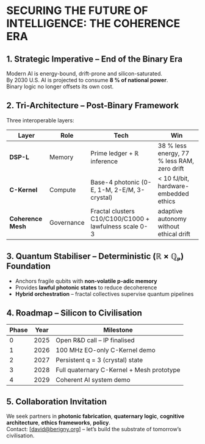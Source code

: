 # SECURING THE FUTURE OF INTELLIGENCE: THE COHERENCE ERA

## 1. Strategic Imperative – End of the Binary Era
Modern AI is energy-bound, drift-prone and silicon-saturated.  
By 2030 U.S. AI is projected to consume **8 % of national power**.  
Binary logic no longer offsets its own cost.

## 2. Tri-Architecture – Post-Binary Framework
Three interoperable layers:

| Layer | Role | Tech | Win |
|---|---|---|---|
| **DSP-L** | Memory | Prime ledger + ℝ inference | 38 % less energy, 77 % less RAM, zero drift |
| **C-Kernel** | Compute | Base-4 photonic (0-E, 1-M, 2-E/M, 3-crystal) | &lt; 10 fJ/bit, hardware-embedded ethics |
| **Coherence Mesh** | Governance | Fractal clusters C10/C100/C1000 + lawfulness scale 0-3 | adaptive autonomy without ethical drift |

## 3. Quantum Stabiliser – Deterministic (ℝ × ℚₚ) Foundation
- Anchors fragile qubits with **non-volatile p-adic memory**  
- Provides **lawful photonic states** to reduce decoherence  
- **Hybrid orchestration** – fractal collectives supervise quantum pipelines

## 4. Roadmap – Silicon to Civilisation
| Phase | Year | Milestone |
|---|---|---|
| 0 | 2025 | Open R&D call – IP finalised |
| 1 | 2026 | 100 MHz EO-only C-Kernel demo |
| 2 | 2027 | Persistent q = 3 (crystal) state |
| 3 | 2028 | Full quaternary C-Kernel + Mesh prototype |
| 4 | 2029 | Coherent AI system demo |

## 5. Collaboration Invitation
We seek partners in **photonic fabrication**, **quaternary logic**, **cognitive architecture**, **ethics frameworks**, **policy**.  
Contact: [david@berigny.org] – let’s build the substrate of tomorrow’s civilisation.
